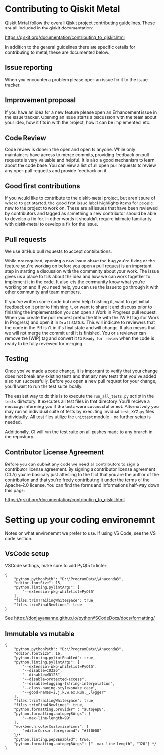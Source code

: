 # Contributing to Qiskit Metal
Qiskit Metal follow the overall Qiskit project contributing guidelines. These are all included in the qiskit documentation:

https://qiskit.org/documentation/contributing_to_qiskit.html

In addition to the general guidelines there are specific details for contributing to metal, these are documented below.

## Issue reporting
When you encounter a problem please open an issue for it to the issue tracker.

## Improvement proposal
If you have an idea for a new feature please open an Enhancement issue in the issue tracker. Opening an issue starts a discussion with the team about your idea, how it fits in with the project, how it can be implemented, etc.

## Code Review
Code review is done in the open and open to anyone. While only maintainers have access to merge commits, providing feedback on pull requests is very valuable and helpful. It is also a good mechanism to learn about the code base. You can view a list of all open pull requests to review any open pull requests and provide feedback on it.

## Good first contributions
If you would like to contribute to the qiskit-metal project, but aren't sure of where to get started, the good first issue label highlights items for people new to the project to work on. These are all issues that have been reviewed by contributors and tagged as something a new contributor should be able to develop a fix for. In other words it shouldn't require intimate familiarity with qiskit-metal to develop a fix for the issue.

## Pull requests
We use GitHub pull requests to accept contributions.

While not required, opening a new issue about the bug you're fixing or the feature you're working on before you open a pull request is an important step in starting a discussion with the community about your work. The issue gives us a place to talk about the idea and how we can work together to implement it in the code. It also lets the community know what you're working on and if you need help, you can use the issue to go through it with other community and team members.

If you've written some code but need help finishing it, want to get initial feedback on it prior to finishing it, or want to share it and discuss prior to finishing the implementation you can open a Work in Progress pull request. When you create the pull request prefix the title with the [WIP] tag (for Work In Progress) and open it in `Draft` status. This will indicate to reviewers that the code in the PR isn't in it's final state and will change. It also means that we will not merge the commit until it is finished. You or a reviewer can remove the [WIP] tag and convert it to `Ready for review` when the code is ready to be fully reviewed for merging.

## Testing
Once you've made a code change, it is important to verify that your change does not break any existing tests and that any new tests that you've added also run successfully. Before you open a new pull request for your change, you'll want to run the test suite locally.

The easiest way to do this is to execute the `run_all_tests.py` script in the `tests` directory.  It executes all test files in that directory.  You'll recieve a message informing you if the tests were successful or not.  Alternatively you may run an individual suite of tests by executing invidual `test_XYZ.py` files individually.  All test files utilize the `unittest` module - no further setup is needed.

Additionally, CI will run the test suite on all pushes made to any branch in the repository.

## Contributor License Agreement
Before you can submit any code we need all contributors to sign a contributor license agreement. By signing a contributor license agreement (CLA) you're basically just attesting to the fact that you are the author of the contribution and that you're freely contributing it under the terms of the Apache-2.0 license. You can find the forms and informations half-way down this page:

https://qiskit.org/documentation/contributing_to_qiskit.html

# Setting up your coding environemnt 

Notes on what environemnt we prefer to use. If using VS Code, see the VS code section. 

## VsCode setup 

VSCode settings, make sure to add PyQt5 to linter:
```
{
    "python.pythonPath": "D:\\ProgramData\\Anaconda3",
    "editor.fontSize": 15,
    "python.linting.pylintArgs": [
        "--extension-pkg-whitelist=PyQt5"
    ],
    "files.trimTrailingWhitespace": true,
    "files.trimFinalNewlines": true
}
```
See https://donjayamanne.github.io/pythonVSCodeDocs/docs/formatting/

## Immutable vs mutable 
<!--
https://medium.com/@meghamohan/mutable-and-immutable-side-of-python-c2145cf72747
-->



```
{
    "python.pythonPath": "D:\\ProgramData\\Anaconda3",
    "editor.fontSize": 16,
    "python.linting.pylintEnabled": true,
    "python.linting.pylintArgs": [
        "--extension-pkg-whitelist=PyQt5",
        "--disable=C0326",
        "--disable=W0125",
        "--disable=protected-access",
        "--disable=logging-fstring-interpolation",
        "--class-naming-style=snake_case",
        "--good-names=i,j,k,w,ex,Run,_,logger"
    ],
    "files.trimTrailingWhitespace": true,
    "files.trimFinalNewlines": true,
    "python.formatting.provider" : "autopep8",
    "python.formatting.autopep8Args": [
        "--max-line-length=99"
    ],
    "workbench.colorCustomizations": {
        "editorCursor.foreground": "#ff0000"
    }/*
    "python.linting.pep8Enabled": true,
    "python.formatting.autopep8Args": ["--max-line-length", "120"] */
}
```
